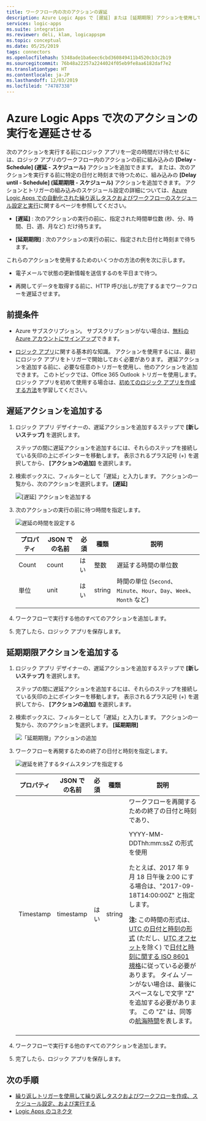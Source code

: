 ```yaml
---
title: ワークフロー内の次のアクションの遅延
description: Azure Logic Apps で [遅延] または [延期期限] アクションを使用して、ロジック アプリ ワークフロー内の次のアクションの実行を待ちます。
services: logic-apps
ms.suite: integration
ms.reviewer: deli, klam, logicappspm
ms.topic: conceptual
ms.date: 05/25/2019
tags: connectors
ms.openlocfilehash: 5348ade1ba6eec6cbd360849411b4520cb3c2b19
ms.sourcegitcommit: 76b48a22257a2244024f05eb9fe8aa6182daf7e2
ms.translationtype: HT
ms.contentlocale: ja-JP
ms.lasthandoff: 12/03/2019
ms.locfileid: "74787338"
---
```

# <a name="delay-running-the-next-action-in-azure-logic-apps"></a>Azure Logic Apps で次のアクションの実行を遅延させる

次のアクションを実行する前にロジック アプリを一定の時間だけ待たせるには、ロジック アプリのワークフロー内のアクションの前に組み込みの **[Delay - Schedule] (遅延 - スケジュール)** アクションを追加できます。 または、次のアクションを実行する前に特定の日付と時刻まで待つために、組み込みの **[Delay until - Schedule] (延期期限 - スケジュール)** アクションを追加できます。 アクションとトリガーの組み込みのスケジュール設定の詳細については、[Azure Logic Apps での自動化された繰り返しタスクおよびワークフローのスケジュール設定と実行](../logic-apps/concepts-schedule-automated-recurring-tasks-workflows.md)に関するページを参照してください。

* **[遅延]** : 次のアクションの実行の前に、指定された時間単位数 (秒、分、時間、日、週、月など) だけ待ちます。

* **[延期期限]** : 次のアクションの実行の前に、指定された日付と時刻まで待ちます。

これらのアクションを使用するためのいくつかの方法の例を次に示します。

* 電子メールで状態の更新情報を送信するのを平日まで待つ。

* 再開してデータを取得する前に、HTTP 呼び出しが完了するまでワークフローを遅延させます。

## <a name="prerequisites"></a>前提条件

* Azure サブスクリプション。 サブスクリプションがない場合は、[無料の Azure アカウントにサインアップ](https://azure.microsoft.com/free/)できます。

* [ロジック アプリ](../logic-apps/logic-apps-overview.md)に関する基本的な知識。 アクションを使用するには、最初にロジック アプリをトリガーで開始しておく必要があります。 遅延アクションを追加する前に、必要な任意のトリガーを使用し、他のアクションを追加できます。 このトピックでは、Office 365 Outlook トリガーを使用します。 ロジック アプリを初めて使用する場合は、[初めてのロジック アプリを作成する方法](../logic-apps/quickstart-create-first-logic-app-workflow.md)を学習してください。

<a name="add-delay"></a>

## <a name="add-the-delay-action"></a>遅延アクションを追加する

1. ロジック アプリ デザイナーの、遅延アクションを追加するステップで **[新しいステップ]** を選択します。

   ステップの間に遅延アクションを追加するには、それらのステップを接続している矢印の上にポインターを移動します。 表示されるプラス記号 (+) を選択してから、 **[アクションの追加]** を選択します。

1. 検索ボックスに、フィルターとして「遅延」と入力します。 アクションの一覧から、次のアクションを選択します。 **[遅延]**

   ![[遅延] アクションを追加する](./media/connectors-native-delay/add-delay-action.png)

1. 次のアクションの実行の前に待つ時間を指定します。

   ![遅延の時間を設定する](./media/connectors-native-delay/delay-time-intervals.png)

   | プロパティ | JSON での名前 | 必須 | 種類 | 説明 |
   |----------|-----------|----------|------|-------------|
   | Count | count | はい | 整数 | 遅延する時間の単位数 |
   | 単位 | unit | はい | string | 時間の単位 (`Second`、`Minute`、`Hour`、`Day`、`Week`、`Month` など) |
   ||||||

1. ワークフローで実行する他のすべてのアクションを追加します。

1. 完了したら、ロジック アプリを保存します。

<a name="add-delay-until"></a>

## <a name="add-the-delay-until-action"></a>延期期限アクションを追加する

1. ロジック アプリ デザイナーの、遅延アクションを追加するステップで **[新しいステップ]** を選択します。

   ステップの間に遅延アクションを追加するには、それらのステップを接続している矢印の上にポインターを移動します。 表示されるプラス記号 (+) を選択してから、 **[アクションの追加]** を選択します。

1. 検索ボックスに、フィルターとして「遅延」と入力します。 アクションの一覧から、次のアクションを選択します。 **[延期期限]**

   ![「延期期限」アクションの追加](./media/connectors-native-delay/add-delay-until-action.png)

1. ワークフローを再開するための終了の日付と時刻を指定します。

   ![遅延を終了するタイムスタンプを指定する](./media/connectors-native-delay/delay-until-timestamp.png)

   | プロパティ | JSON での名前 | 必須 | 種類 | 説明 |
   |----------|-----------|----------|------|-------------|
   | Timestamp | timestamp | はい | string | ワークフローを再開するための終了の日付と時刻であり、 <p>YYYY-MM-DDThh:mm:ssZ の形式を使用 <p>たとえば、2017 年 9 月 18 日午後 2:00 にする場合は、"2017-09-18T14:00:00Z" と指定します。 <p>**注:** この時間の形式は、[UTC の日付と時刻の形式](https://en.wikipedia.org/wiki/Coordinated_Universal_Time) (ただし、[UTC オフセット](https://en.wikipedia.org/wiki/UTC_offset)を除く) で[日付と時刻に関する ISO 8601 規格](https://en.wikipedia.org/wiki/ISO_8601#Combined_date_and_time_representations)に従っている必要があります。 タイム ゾーンがない場合は、最後にスペースなしで文字 "Z" を追加する必要があります。 この "Z" は、同等の[航海時間](https://en.wikipedia.org/wiki/Nautical_time)を表します。 |
   ||||||

1. ワークフローで実行する他のすべてのアクションを追加します。

1. 完了したら、ロジック アプリを保存します。

## <a name="next-steps"></a>次の手順

* [繰り返しトリガーを使用して繰り返しタスクおよびワークフローを作成、スケジュール設定、および実行する](../connectors/connectors-native-recurrence.md)
* [Logic Apps のコネクタ](../connectors/apis-list.md)
